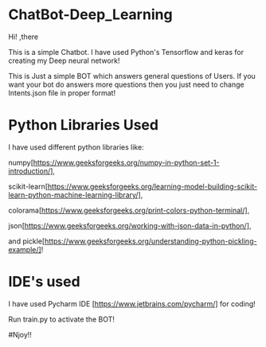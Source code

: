 # ChatBot-Deep_Learning
Hi! ,there

This is a simple Chatbot. I have used Python's Tensorflow and keras for creating my Deep neural network!

This is Just a simple BOT which answers general questions of Users.
If you want your bot do answers more questions then you just need to change Intents.json file in proper format!

# Python Libraries Used
I have used different python libraries like:

numpy[https://www.geeksforgeeks.org/numpy-in-python-set-1-introduction/],

scikit-learn[https://www.geeksforgeeks.org/learning-model-building-scikit-learn-python-machine-learning-library/],

colorama[https://www.geeksforgeeks.org/print-colors-python-terminal/],

json[https://www.geeksforgeeks.org/working-with-json-data-in-python/],

and pickle[https://www.geeksforgeeks.org/understanding-python-pickling-example/]!

# IDE's used
I have used Pycharm IDE [https://www.jetbrains.com/pycharm/] for coding!

Run train.py to activate the BOT!


#Njoy!!
